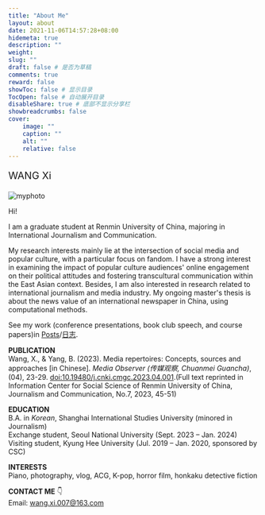 ```yaml
---
title: "About Me"
layout: about
date: 2021-11-06T14:57:28+08:00
hidemeta: true
description: ""
weight:
slug: ""
draft: false # 是否为草稿
comments: true
reward: false
showToc: false # 显示目录
TocOpen: false # 自动展开目录
disableShare: true # 底部不显示分享栏
showbreadcrumbs: false
cover:
    image: ""
    caption: ""
    alt: ""
    relative: false
---
```




<p style="font-size: 20px;">WANG Xi</p>

![myphoto](/img/aboutme.jpg)

Hi! <br/>

I am a graduate student at Renmin University of China, majoring in International Journalism and Communication.<br/>

My research interests mainly lie at the intersection of social media and popular culture, with a particular focus on fandom. I have a strong interest in examining the impact of popular culture audiences' online engagement on their political attitudes and fostering transcultural communication within the East Asian context. Besides, I am also interested in research related to international journalism and media industry. My ongoing master's thesis is about the news value of an international newspaper in China, using computational methods.<br/>

See my work (conference presentations, book club speech, and course papers)in [Posts](https://wangxi.netlify.app/en/posts)/[日志](https://wangxi.netlify.app/cn/posts/).<br/>


**PUBLICATION**<br/>
Wang, X., & Yang, B. (2023). Media repertoires: Concepts, sources and approaches [in Chinese]. *Media Observer (传媒观察, Chuanmei Guancha)*, (04), 23-29. [doi:10.19480/j.cnki.cmgc.2023.04.001](https://www.cnki.net/KCMS/detail/detail.aspx?dbcode=CJFD&dbname=CJFDLAST2023&filename=CMGC202304003&uniplatform=OVERSEA&v=s0O6skWjylOKMcz5Ty7TDxnJY5gQcmPQ4Y7scqxm9FME3uGxAvMO9qm23RXAoUFt).(Full text reprinted in Information Center for Social Science of Renmin University of China, Journalism and Communication, No.7, 2023, 45-51)<br/> 

**EDUCATION**<br/>
B.A. in *Korean*, Shanghai International Studies University (minored in Journalism)<br/>
Exchange student, Seoul National University (Sept. 2023 – Jan. 2024)<br/>
Visiting student, Kyung Hee University (Jul. 2019 – Jan. 2020, sponsored by CSC)<br/>

**INTERESTS**<br/>
Piano, photography, vlog, ACG, K-pop, horror film, honkaku detective fiction<br/>

**CONTACT ME** 👇<br/>
Email: wang.xi.007@163.com

